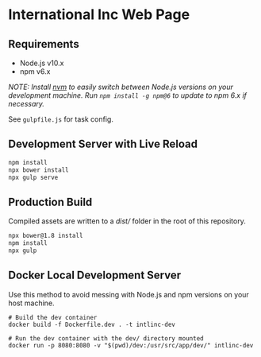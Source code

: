 # International Inc Web Page

## Requirements 

* Node.js v10.x
* npm v6.x

*NOTE: Install [nvm](https://github.com/nvm-sh/nvm) to easily switch between Node.js versions on your development machine. Run `npm install -g npm@6` to update to npm 6.x if necessary.*

See `gulpfile.js` for task config.

## Development Server with Live Reload

```bash
npm install
npx bower install
npx gulp serve
```

## Production Build

Compiled assets are written to a *dist/* folder in the root of this repository.

```bash
npx bower@1.8 install
npm install
npx gulp
```

## Docker Local Development Server

Use this method to avoid messing with Node.js and npm versions on your host machine.

```
# Build the dev container
docker build -f Dockerfile.dev . -t intlinc-dev

# Run the dev container with the dev/ directory mounted
docker run -p 8080:8080 -v "$(pwd)/dev:/usr/src/app/dev/" intlinc-dev
```